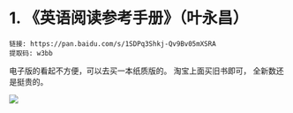 
# 1. 《英语阅读参考手册》（叶永昌）

```
链接: https://pan.baidu.com/s/1SDPq3Shkj-Qv9Bv05mXSRA
提取码: w3bb
```

电子版的看起不方便，可以去买一本纸质版的。 淘宝上面买旧书即可， 全新数还是挺贵的。

![](https://img9.doubanio.com/view/subject/l/public/s4241556.jpg)

